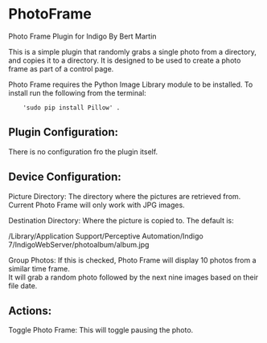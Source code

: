 # PhotoFrame
Photo Frame Plugin for Indigo
By Bert Martin

This is a simple plugin that randomly grabs a single photo from a directory, and copies 
it to a directory.  It is designed to be used to create a photo frame as part of a 
control page.

Photo Frame requires the Python Image Library module to be installed.  To install 
run the following from the terminal: 

		'sudo pip install Pillow' .

Plugin Configuration:
---------------------
There is no configuration fro the plugin itself.


Device Configuration:
---------------------
Picture Directory:  The directory where the pictures are retrieved from.  Current Photo 
Frame will only work with JPG images.

Destination Directory:  Where the picture is copied to.  The default is: 

/Library/Application Support/Perceptive Automation/Indigo 7/IndigoWebServer/photoalbum/album.jpg

Group Photos: If this is checked, Photo Frame will display 10 photos from a similar time frame.  
It will grab a random photo followed by the next nine images based on their file date.

Actions:
---------------------
Toggle Photo Frame: This will toggle pausing the photo.